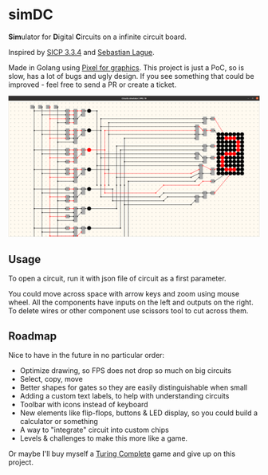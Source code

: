 # simDC
**Sim**ulator for **D**igital **C**ircuits on a infinite circuit board.

Inspired by [SICP 3.3.4](https://bunyk.github.io/posts/sicp3.3.4) and [Sebastian Lague](https://www.youtube.com/watch?v=QZwneRb-zqA).

Made in Golang using [Pixel for graphics](https://github.com/faiface/pixel). This project is just a PoC, so is slow, has a lot of bugs and ugly design. If you see something that could be improved - feel free to send a PR or create a ticket.

![screenshot](./screenshot.png)

## Usage

To open a circuit, run it with json file of circuit as a first parameter. 

You could move across space with arrow keys and zoom using mouse wheel. All the components have inputs on the left and outputs on the right. To delete wires or other component use scissors tool to cut across them.


## Roadmap 

Nice to have in the future in no particular order:

- Optimize drawing, so FPS does not drop so much on big circuits
- Select, copy, move
- Better shapes for gates so they are easily distinguishable when small
- Adding a custom text labels, to help with understanding circuits
- Toolbar with icons instead of keyboard
- New elements like flip-flops, buttons & LED display, so you could build a calculator or something
- A way to "integrate" circuit into custom chips
- Levels & challenges to make this more like a game.

Or maybe I'll buy myself a [Turing Complete](https://store.steampowered.com/app/1444480/Turing_Complete/) game and give up on this project.

